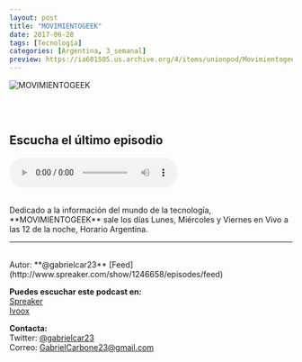 ```yaml
---
layout: post
title: "MOVIMIENTOGEEK"
date: 2017-06-28
tags: [Tecnología]
categories: [Argentina, 3_semanal]
preview: https://ia601505.us.archive.org/4/items/unionpod/Movimientogeek300.jpg
---
```


![MOVIMIENTOGEEK](https://ia601505.us.archive.org/4/items/unionpod/Movimientogeek500.jpg)

<br/>
<br/>

## Escucha el último episodio

<!--reproductor-feed=https://www.ivoox.com/movimientogeek_fg_f1292042_filtro_1.xml-->
<!--reproductor-start-->
<audio id="audio" preload="auto" controls="" src="http://www.ivoox.com/59-google-fin-abre-tiendas-fisicas-e-e-u-u_mf_21549697_feed_1.mp3"></audio>
<!--reproductor-end-->

<br/>  
Dedicado a la información del mundo de la tecnología, **MOVIMIENTOGEEK** sale los días Lunes, Miércoles y Viernes en Vivo a las 12 de la noche, Horario Argentina.  

_ _ _

<br>
Autor: **@gabrielcar23**  
[Feed](http://www.spreaker.com/show/1246658/episodes/feed)    


**Puedes escuchar este podcast en:**  
[Spreaker](https://www.spreaker.com/show/movimientogeek)  
[Ivoox](https://www.ivoox.com/podcast-movimientogeek_sq_f1292042_1.html)  



**Contacta:**  
Twitter: [@gabrielcar23 ](https://twitter.com/gabrielcar23)  
Correo: [GabrielCarbone23@gmail.com](mailto:GabrielCarbone23@gmail.com)  

